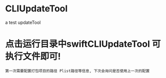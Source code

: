 # CLIUpdateTool
a test updateTool



# 点击运行目录中swiftCLIUpdateTool 可执行文件即可! 
`第一次需要配置打包项目的路径 Plist路径等信息, 下次会询问是否使用上一次的配置`
